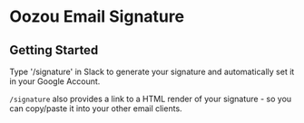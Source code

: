 # Oozou Email Signature



## Getting Started

Type '/signature' in Slack to generate your signature and automatically set it in your Google Account.

`/signature` also provides a link to a HTML render of your signature - so you can copy/paste it into your other email clients.
